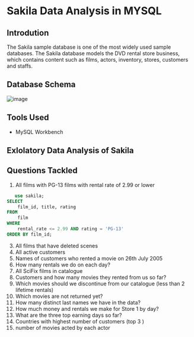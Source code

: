 # Sakila Data Analysis in MYSQL
## Introdution
The Sakila sample database is one of the most widely used sample databases. The Sakila database models the DVD rental store business, which contains content such as films, actors, inventory, stores, customers and staffs.
## Database Schema
![image](https://github.com/user-attachments/assets/09c6f06b-7c20-4f1d-b104-5d95dc80a50c)

## Tools Used
- MySQL Workbench

## Exlolatory Data Analysis of Sakila
## Questions Tackled
1. All films with PG-13 films with rental rate of 2.99 or lower
```sql
   use sakila;
SELECT 
    film_id, title, rating
FROM
    film
WHERE
    rental_rate <= 2.99 AND rating = 'PG-13'
ORDER BY film_id;
```
3. All films that have deleted scenes
4. All active customers
5. Names of customers who rented a movie on 26th July 2005
6. How many rentals we do on each day?
7. All SciFix films in catalogue
8. Customers and how many movies they rented from us so far?
9.  Which movies should we discontinue from our catalogue (less than 2 lifetime rentals)
10. Which movies are not returned yet?
11. How many distinct last names we have in the data?
12.  How much money and rentals we make for Store 1 by day?  
13. What are the three top earning days so far?
14. Countries with highest number of customers (top 3 )
15. number of movies acted by each actor

